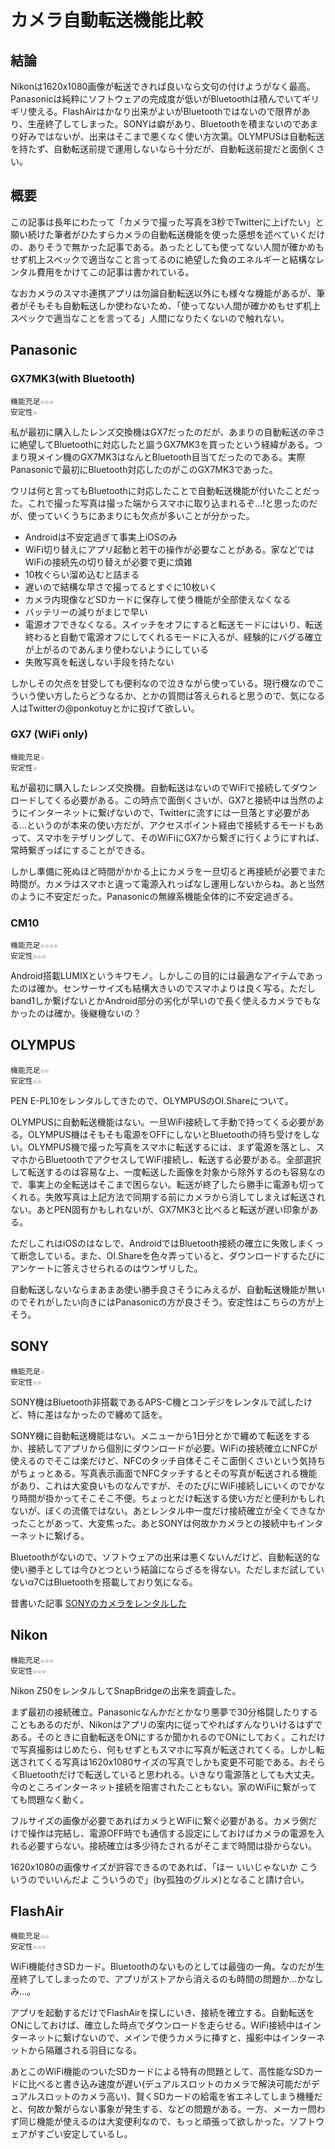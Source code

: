 # カメラ自動転送機能比較
## 結論
Nikonは1620x1080画像が転送できれば良いなら文句の付けようがなく最高。Panasonicは純粋にソフトウェアの完成度が低いがBluetoothは積んでいてギリギリ使える。FlashAirはかなり出来がよいがBluetoothではないので限界があり、生産終了してしまった。SONYは癖があり、Bluetoothを積まないのであまり好みではないが、出来はそこまで悪くなく使い方次第。OLYMPUSは自動転送を持たず、自動転送前提で運用しないなら十分だが、自動転送前提だと面倒くさい。

## 概要
この記事は長年にわたって「カメラで撮った写真を3秒でTwitterに上げたい」と願い続けた筆者がひたすらカメラの自動転送機能を使った感想を述べていくだけの、ありそうで無かった記事である。あったとしても使ってない人間が確かめもせず机上スペックで適当なこと言ってるのに絶望した負のエネルギーと結構なレンタル費用をかけてこの記事は書かれている。

なおカメラのスマホ連携アプリは勿論自動転送以外にも様々な機能があるが、筆者がそもそも自動転送しか使わないため、「使ってない人間が確かめもせず机上スペックで適当なことを言ってる」人間になりたくないので触れない。

## Panasonic
### GX7MK3(with Bluetooth)
```
機能充足☆☆☆
安定性☆
```
私が最初に購入したレンズ交換機はGX7だったのだが、あまりの自動転送の辛さに絶望してBluetoothに対応したと謳うGX7MK3を買ったという経緯がある。つまり現メイン機のGX7MK3はなんとBluetooth目当てだったのである。実際Panasonicで最初にBluetooth対応したのがこのGX7MK3であった。

ウリは何と言ってもBluetoothに対応したことで自動転送機能が付いたことだった。これで撮った写真は撮った端からスマホに取り込まれるぞ…!と思ったのだが、使っていくうちにあまりにも欠点が多いことが分かった。

- Androidは不安定過ぎて事実上iOSのみ
- WiFi切り替えにアプリ起動と若干の操作が必要なことがある。家などではWiFiの接続先の切り替えが必要で更に煩雑
- 10枚ぐらい溜め込むと詰まる
- 遅いので結構な早さで撮ってるとすぐに10枚いく
- カメラ内現像などSDカードに保存して使う機能が全部使えなくなる
- バッテリーの減りがまじで早い
- 電源オフできなくなる。スイッチをオフにすると転送モードにはいり、転送終わると自動で電源オフにしてくれるモードに入るが、経験的にバグる確立が上がるのであんまり使わないようにしている
- 失敗写真を転送しない手段を持たない

しかしその欠点を甘受しても便利なので泣きながら使っている。現行機なのでこういう使い方したらどうなるか、とかの質問は答えられると思うので、気になる人はTwitterの@ponkotuyとかに投げて欲しい。

### GX7 (WiFi only)
```
機能充足☆
安定性☆
```
私が最初に購入したレンズ交換機。自動転送はないのでWiFiで接続してダウンロードしてくる必要がある。この時点で面倒くさいが、GX7と接続中は当然のようにインターネットに繋げないので、Twitterに流すには一旦落とす必要がある…というのが本来の使い方だが、アクセスポイント経由で接続するモードもあって、スマホをテザリングして、そのWiFiにGX7から繋ぎに行くようにすれば、常時繋ぎっぱにすることができる。

しかし準備に死ぬほど時間がかかる上にカメラを一旦切ると再接続が必要でまた時間が。カメラはスマホと違って電源入れっぱなし運用しないからね。あと当然のように不安定だった。Panasonicの無線系機能全体的に不安定過ぎる。

### CM10
```
機能充足☆☆☆☆
安定性☆☆☆
```
Android搭載LUMIXというキワモノ。しかしこの目的には最適なアイテムであったのは確か。センサーサイズも結構大きいのでスマホよりは良く写る。ただしband1しか繋げないとかAndroid部分の劣化が早いので長く使えるカメラでもなかったのは確か。後継機ないの？

## OLYMPUS
```
機能充足☆☆
安定性☆☆
```
PEN E-PL10をレンタルしてきたので、OLYMPUSのOI.Shareについて。

OLYMPUSに自動転送機能はない。一旦WiFi接続して手動で持ってくる必要がある。OLYMPUS機はそもそも電源をOFFにしないとBluetoothの待ち受けをしない。OLYMPUS機で撮った写真をスマホに転送するには、まず電源を落とし、スマホからBluetoothでアクセスしてWiFi接続し、転送する必要がある。全部選択して転送するのは容易な上、一度転送した画像を対象から除外するのも容易なので、事実上の全転送はそこまで困らない。転送が終了したら勝手に電源も切ってくれる。失敗写真は上記方法で同期する前にカメラから消してしまえば転送されない。あとPEN固有かもしれないが、GX7MK3と比べると転送が遅い印象がある。

ただしこれはiOSのはなしで、AndroidではBluetooth接続の確立に失敗しまくって断念している。また、OI.Shareを色々弄っていると、ダウンロードするたびにアンケートに答えさせられるのはウンザリした。

自動転送しないならまあまあ使い勝手良さそうにみえるが、自動転送機能が無いのでそれがしたい向きにはPanasonicの方が良さそう。安定性はこちらの方が上そう。

## SONY
```
機能充足☆
安定性☆☆
```

SONY機はBluetooth非搭載であるAPS-C機とコンデジをレンタルで試したけど、特に差はなかったので纏めて話を。

SONY機に自動転送機能はない。メニューから1日分とかで纏めて転送をするか、接続してアプリから個別にダウンロードが必要。WiFiの接続確立にNFCが使えるのでそこは楽だけど、NFCのタッチ自体そこそこ面倒くさいという気持ちがちょっとある。写真表示画面でNFCタッチするとその写真が転送される機能があり、これは大変良いものなんですが、そのたびにWiFi接続しにいくのでかなり時間が掛かってそこそこ不便。ちょっとだけ転送する使い方だと便利かもしれないが、ぼくの流儀ではない。あとレンタル中一度だけ接続確立が全くできなかったことがあって、大変焦った。あとSONYは何故かカメラとの接続中もインターネットに繋げる。

Bluetoothがないので、ソフトウェアの出来は悪くないんだけど、自動転送的な使い勝手としては今ひとつという結論にならざるを得ない。ただしまだ試していないα7CはBluetoothを搭載しており気になる。

昔書いた記事 [SONYのカメラをレンタルした](../sony-camera-sp/)

## Nikon
```
機能充足☆☆☆
安定性☆☆☆
```

Nikon Z50をレンタルしてSnapBridgeの出来を調査した。

まず最初の接続確立。Panasonicなんかだとかなり悪夢で30分格闘したりすることもあるのだが、Nikonはアプリの案内に従ってやればすんなりいけるはずである。そのときに自動転送をONにするか聞かれるのでONにしておく。これだけで写真撮影はじめたら、何もせずともスマホに写真が転送されてくる。しかし転送されてくる写真は1620x1080サイズの写真でしかも変更不可能である。おそらくBluetoothだけで転送していると思われる。いきなり電源落としても大丈夫。今のところインターネット接続を阻害されたこともない。家のWiFiに繋がってても問題なく動く。

フルサイズの画像が必要であればカメラとWiFiに繋ぐ必要がある。カメラ側だけで操作は完結し、電源OFF時でも通信する設定にしておけばカメラの電源を入れる必要すらない。接続確立は多少待たされるがそこまで時間は掛からない。

1620x1080の画像サイズが許容できるのであれば、「ほー いいじゃないか こういうのでいいんだよ こういうので」(by孤独のグルメ)となること請け合い。

## FlashAir
```
機能充足☆☆
安定性☆☆☆
```

WiFi機能付きSDカード。Bluetoothのないものとしては最強の一角。なのだが生産終了してしまったので、アプリがストアから消えるのも時間の問題か…かなしみ…。

アプリを起動するだけでFlashAirを探しにいき、接続を確立する。自動転送をONにしておけば、確立した時点でダウンロードを走らせる。WiFi接続中はインターネットに繋げないので、メインで使うカメラに挿すと、撮影中はインターネットから隔離される羽目になる。

あとこのWiFi機能のついたSDカードによる特有の問題として、高性能なSDカードに比べると書き込み速度が遅い(デュアルスロットのカメラで解決可能だがデュアルスロットのカメラ高い)、賢くSDカードの給電を省エネしてしまう機種だと、何故か繋がらない事象が発生する、などの問題がある。一方、メーカー問わず同じ機能が使えるのは大変便利なので、もっと頑張って欲しかった。ソフトウェアがすごい安定しているし。
